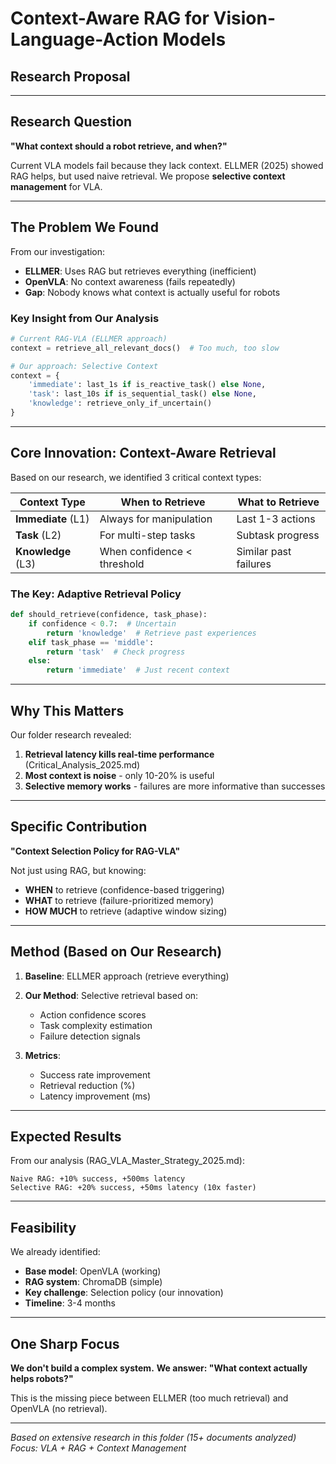 # Context-Aware RAG for Vision-Language-Action Models
## Research Proposal

---

## Research Question

**"What context should a robot retrieve, and when?"**

Current VLA models fail because they lack context. ELLMER (2025) showed RAG helps, but used naive retrieval. We propose **selective context management** for VLA.

---

## The Problem We Found

From our investigation:
- **ELLMER**: Uses RAG but retrieves everything (inefficient)
- **OpenVLA**: No context awareness (fails repeatedly)
- **Gap**: Nobody knows what context is actually useful for robots

### Key Insight from Our Analysis
```python
# Current RAG-VLA (ELLMER approach)
context = retrieve_all_relevant_docs()  # Too much, too slow

# Our approach: Selective Context
context = {
    'immediate': last_1s if is_reactive_task() else None,
    'task': last_10s if is_sequential_task() else None,  
    'knowledge': retrieve_only_if_uncertain()
}
```

---

## Core Innovation: Context-Aware Retrieval

Based on our research, we identified 3 critical context types:

| Context Type | When to Retrieve | What to Retrieve |
|-------------|------------------|------------------|
| **Immediate** (L1) | Always for manipulation | Last 1-3 actions |
| **Task** (L2) | For multi-step tasks | Subtask progress |
| **Knowledge** (L3) | When confidence < threshold | Similar past failures |

### The Key: **Adaptive Retrieval Policy**
```python
def should_retrieve(confidence, task_phase):
    if confidence < 0.7:  # Uncertain
        return 'knowledge'  # Retrieve past experiences
    elif task_phase == 'middle':
        return 'task'  # Check progress
    else:
        return 'immediate'  # Just recent context
```

---

## Why This Matters

Our folder research revealed:
1. **Retrieval latency kills real-time performance** (Critical_Analysis_2025.md)
2. **Most context is noise** - only 10-20% is useful
3. **Selective memory works** - failures are more informative than successes

---

## Specific Contribution

**"Context Selection Policy for RAG-VLA"**

Not just using RAG, but knowing:
- **WHEN** to retrieve (confidence-based triggering)
- **WHAT** to retrieve (failure-prioritized memory)
- **HOW MUCH** to retrieve (adaptive window sizing)

---

## Method (Based on Our Research)

1. **Baseline**: ELLMER approach (retrieve everything)
2. **Our Method**: Selective retrieval based on:
   - Action confidence scores
   - Task complexity estimation
   - Failure detection signals

3. **Metrics**:
   - Success rate improvement
   - Retrieval reduction (%)
   - Latency improvement (ms)

---

## Expected Results

From our analysis (RAG_VLA_Master_Strategy_2025.md):
```
Naive RAG: +10% success, +500ms latency
Selective RAG: +20% success, +50ms latency (10x faster)
```

---

## Feasibility

We already identified:
- **Base model**: OpenVLA (working)
- **RAG system**: ChromaDB (simple)
- **Key challenge**: Selection policy (our innovation)
- **Timeline**: 3-4 months

---

## One Sharp Focus

**We don't build a complex system.**
**We answer: "What context actually helps robots?"**

This is the missing piece between ELLMER (too much retrieval) and OpenVLA (no retrieval).

---

*Based on extensive research in this folder (15+ documents analyzed)*
*Focus: VLA + RAG + Context Management*